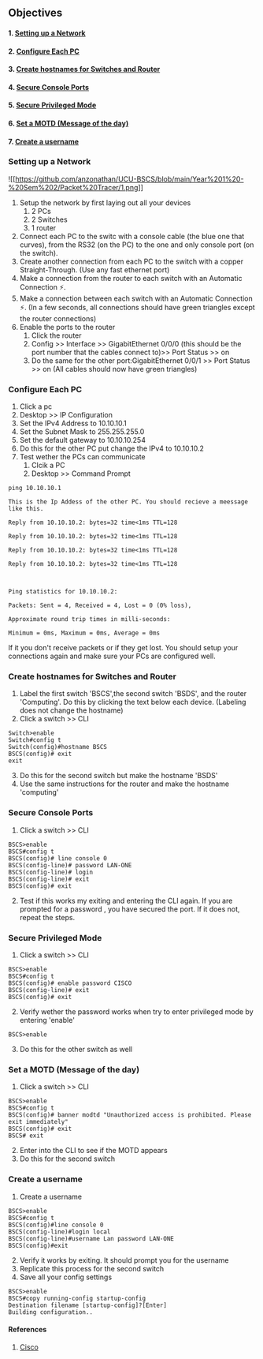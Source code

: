
## Objectives

#### 1. [Setting up a Network](#1)
#### 2. [Configure Each PC](#2)
#### 3. [Create hostnames for Switches and Router](#3)
#### 4. [Secure Console Ports](#4)
#### 5. [Secure Privileged Mode](#5)
#### 6. [Set a MOTD (Message of the day)](#6)
#### 7. [Create a username](#7)


<a name="1"></a>
### Setting up a Network

![[https://github.com/anzonathan/UCU-BSCS/blob/main/Year%201%20-%20Sem%202/Packet%20Tracer/1.png]]

1. Setup the network by first laying out all your devices
	1. 2 PCs
	2. 2 Switches
	3. 1 router
2. Connect each PC to the switc with a console cable (the blue one that curves), from the RS32 (on the PC) to the one and only console port (on the switch).
3. Create another connection from each PC to the switch with a copper Straight-Through. (Use any fast ethernet port)
4. Make a connection from the router to each switch with an Automatic Connection ⚡️.
5. Make a connection between each switch with an Automatic Connection ⚡️. (In a few seconds, all connections should have green triangles except the router connections)
6. Enable the ports to the router
	1. Click the router
	2. Config >> Interface >> GigabitEthernet 0/0/0 (this should be the port number that the cables connect to)>> Port Status >> on
	3. Do the same for the other port:GigabitEthernet 0/0/1 >> Port Status >> on (All cables should now have green triangles)


<a name="2"></a>
### Configure Each PC

1. Click a pc 
2. Desktop >> IP Configuration
3. Set the IPv4 Address to 10.10.10.1
4. Set the Subnet Mask to 255.255.255.0
5. Set the default gateway to 10.10.10.254
6. Do this for the other PC put change the IPv4 to 10.10.10.2
7. Test wether the PCs can communicate
	1. Clcik a PC
	2. Desktop >> Command Prompt
	
```shell
ping 10.10.10.1
```

	This is the Ip Addess of the other PC. You should recieve a meessage like this. 
	
```shell
Reply from 10.10.10.2: bytes=32 time<1ms TTL=128

Reply from 10.10.10.2: bytes=32 time<1ms TTL=128

Reply from 10.10.10.2: bytes=32 time<1ms TTL=128

Reply from 10.10.10.2: bytes=32 time<1ms TTL=128

  

Ping statistics for 10.10.10.2:

Packets: Sent = 4, Received = 4, Lost = 0 (0% loss),

Approximate round trip times in milli-seconds:

Minimum = 0ms, Maximum = 0ms, Average = 0ms
```

If it you don't receive packets or if they get lost. You should setup your connections again and make sure your PCs are configured well. 

<a name="3"></a>
### Create hostnames for Switches and Router

1. Label the first switch 'BSCS',the second switch 'BSDS', and the router 'Computing'. Do this by clicking the text below each device. (Labeling does not change the hostname)
2. Click a switch >> CLI

```Switch CLI
Switch>enable
Switch#config t
Switch(config)#hostname BSCS
BSCS(config)# exit
exit
```

3. Do this for the second switch but make the hostname 'BSDS'
4. Use the same instructions for the router and make the hostname 'computing'

<a name="4"></a>
### Secure Console Ports 

1. Click a switch >> CLI

```Switch
BSCS>enable
BSCS#config t
BSCS(config)# line console 0
BSCS(config-line)# password LAN-ONE
BSCS(config-line)# login
BSCS(config-line)# exit
BSCS(config)# exit
```

2. Test if this works my exiting and entering the CLI again. If you are prompted for a password , you have secured the port. If it does not, repeat the steps.

<a name="5"></a>
### Secure Privileged Mode 

1. Click a switch >> CLI

```Switch
BSCS>enable
BSCS#config t
BSCS(config)# enable password CISCO
BSCS(config-line)# exit
BSCS(config)# exit
```

2. Verify wether the password works when try to enter privileged mode by entering 'enable'
```Switch
BSCS>enable
```
3. Do this for the other switch as well

<a name="6"></a>
### Set a MOTD (Message of the day)

1. Click a switch >> CLI

```Switch
BSCS>enable
BSCS#config t
BSCS(config)# banner modtd "Unauthorized access is prohibited. Please exit immediately"
BSCS(config)# exit
BSCS# exit
```

2. Enter into the CLI to see if the MOTD appears
3. Do this for the second switch

<a name="7"></a>
### Create a username 

1. Create a username

 ```Switch
BSCS>enable
BSCS#config t
BSCS(config)#line console 0
BSCS(config-line)#login local
BSCS(config-line)#username Lan password LAN-ONE
BSCS(config)#exit
```

2. Verify it works by exiting. It should prompt you for the username
3. Replicate this process for the second switch
4. Save all your config settings

```Switch
BSCS>enable
BSCS#copy running-config startup-config
Destination filename [startup-config]?[Enter]
Building configuration..
```



#### References 

1. [Cisco](https://edshare.gcu.ac.uk/2192/2/Files/2.2.3.3%20Packet%20Tracer%20-%20Configuring%20Initial%20Switch%20Settings%20Instructions.pdf)
